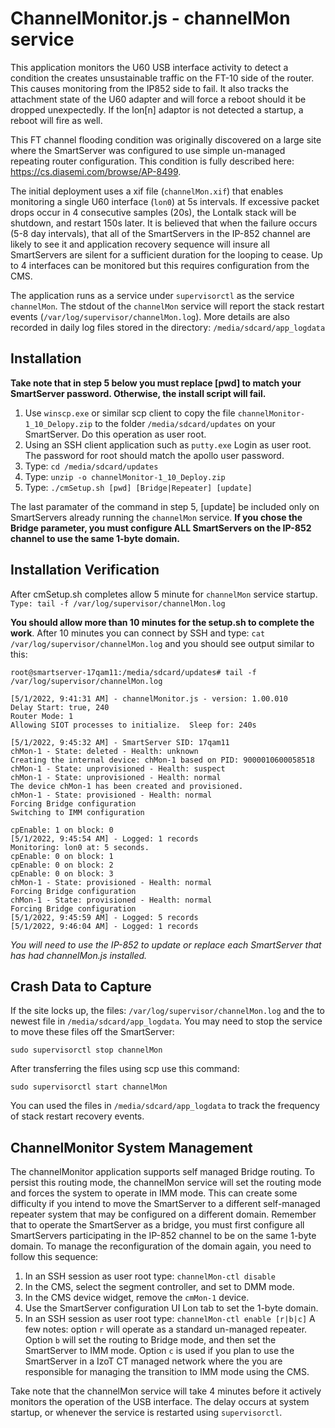 # ChannelMonitor.js - channelMon service
This application monitors the U60 USB interface activity to detect a condition the creates unsustainable traffic on the FT-10 side of the router. This causes monitoring from the IP852 side to fail.  It also tracks the attachment state of the U60 adapter and will force a reboot should it be dropped unexpectedly.  If the lon[n] adaptor is not detected a startup, a reboot will fire as well.   

This FT channel flooding condition was originally discovered on a large site where the SmartServer was configured to use simple un-managed repeating router configuration.  This condition is fully described here: https://cs.diasemi.com/browse/AP-8499.  

The initial deployment uses a xif file (`channelMon.xif`) that enables monitoring a single U60 interface (`lon0`) at 5s intervals.  If excessive packet drops occur in 4 consecutive samples (20s), the Lontalk stack will be shutdown, and restart 150s later.  It is believed that when the failure occurs (5-8 day intervals), that all of the SmartServers in the IP-852 channel are likely to see it and application recovery sequence will insure all SmartServers are silent for a sufficient duration for the looping to cease.  Up to 4 interfaces can be monitored but this requires configuration from the CMS.

The application runs as a service under `supervisorctl` as the service `channelMon`.  The stdout of the `channelMon` service will report the stack restart events (`/var/log/supervisor/channelMon.log`).  More details are also recorded in daily log files stored in the directory: `/media/sdcard/app_logdata`
## Installation
**Take note that in step 5 below you must replace [pwd] to match your SmartServer password.  Otherwise, the install script will fail.** 
1. Use `winscp.exe` or similar scp client to copy the file `channelMonitor-1_10_Delopy.zip` to the folder `/media/sdcard/updates` on your SmartServer.  Do this operation as user root.
2. Using an SSH client application such as `putty.exe` Login as user root.  The password for root should match the apollo user password.
3. Type: `cd /media/sdcard/updates `
4. Type: `unzip -o channelMonitor-1_10_Deploy.zip`
5. Type: `./cmSetup.sh [pwd] [Bridge|Repeater] [update]`

The last paramater of the command in step 5, [update] be included only on SmartServers already running the `channelMon` service. **If you chose the Bridge parameter, you must configure ALL SmartServers on the IP-852 channel to use the same 1-byte domain.**

## Installation Verification
After cmSetup.sh completes allow 5 minute for `channelMon` service startup. `Type: tail -f /var/log/supervisor/channelMon.log`

**You should allow more than 10 minutes for the setup.sh to complete the work**.  After 10 minutes you can connect by SSH and type: `cat /var/log/supervisor/channelMon.log` and you should see output similar to this:
```
root@smartserver-17qam11:/media/sdcard/updates# tail -f  /var/log/supervisor/channelMon.log

[5/1/2022, 9:41:31 AM] - channelMonitor.js - version: 1.00.010
Delay Start: true, 240
Router Mode: 1
Allowing SIOT processes to initialize.  Sleep for: 240s

[5/1/2022, 9:45:32 AM] - SmartServer SID: 17qam11
chMon-1 - State: deleted - Health: unknown
Creating the internal device: chMon-1 based on PID: 9000010600058518
chMon-1 - State: unprovisioned - Health: suspect
chMon-1 - State: unprovisioned - Health: normal
The device chMon-1 has been created and provisioned.
chMon-1 - State: provisioned - Health: normal
Forcing Bridge configuration
Switching to IMM configuration

cpEnable: 1 on block: 0
[5/1/2022, 9:45:54 AM] - Logged: 1 records
Monitoring: lon0 at: 5 seconds.
cpEnable: 0 on block: 1
cpEnable: 0 on block: 2
cpEnable: 0 on block: 3
chMon-1 - State: provisioned - Health: normal
Forcing Bridge configuration
chMon-1 - State: provisioned - Health: normal
Forcing Bridge configuration
[5/1/2022, 9:45:59 AM] - Logged: 5 records
[5/1/2022, 9:46:04 AM] - Logged: 1 records

```
*You will need to use the IP-852 to update or replace each SmartServer that has had channelMon.js installed.*  
## Crash Data to Capture
If the site locks up, the files: `/var/log/supervisor/channelMon.log` and the to newest file in `/media/sdcard/app_logdata`. You may need to stop the service to move these files off the SmartServer: 

`sudo supervisorctl stop channelMon`

After transferring the files using scp use this command:

`sudo supervisorctl start channelMon`

You can used the files in `/media/sdcard/app_logdata` to track the frequency of stack restart recovery events.

## ChannelMonitor System Management
The channelMonitor application supports self managed Bridge routing.  To persist this routing mode, the channelMon service will set the routing mode and forces the system to operate in IMM mode.  This can create some difficulty if you intend to move the SmartServer to a different self-managed repeater system that may be configured on a different domain. Remember that to operate the SmartServer as a bridge, you must first configure all SmartServers participating in the IP-852 channel to be on the same 1-byte domain.  To manage the reconfiguration of the domain again, you need to follow this sequence:

1. In an SSH session as user root type: `channelMon-ctl disable`
2. In the CMS, select the segment controller, and set to DMM mode.
3. In the CMS device widget, remove the `cmMon-1` device.
4. Use the SmartServer configuration UI Lon tab to set the 1-byte domain.
5. In an SSH session as user root type: `channelMon-ctl enable [r|b|c]` 
   A few notes: option `r` will operate as a standard un-managed repeater. Option `b` will set the routing to Bridge mode, and then set the SmartServer to IMM mode.  Option `c` is used if you plan to use the SmartServer in a IzoT CT managed network where the you are responsible for managing the transition to IMM mode using the CMS.  

Take note that the channelMon service will take 4 minutes before it actively monitors the operation of the USB interface.  The delay occurs at system startup, or whenever the service is restarted using `supervisorctl`. 
